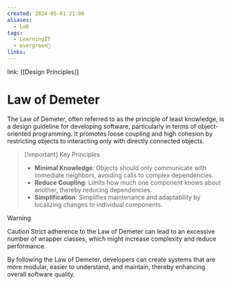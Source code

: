 ```yaml
---
created: 2024-05-01 21:06
aliases:
  - LoD
tags:
  - LearningIT
  - evergreen🌳
links:
---
```


link: [[Design Principles]]

# Law of Demeter

The Law of Demeter, often referred to as the principle of least knowledge, is a design guideline for developing software, particularly in terms of object-oriented programming. It promotes loose coupling and high cohesion by restricting objects to interacting only with directly connected objects.

> [!important] Key Principles
> 
> - **Minimal Knowledge**: Objects should only communicate with immediate neighbors, avoiding calls to complex dependencies.
> - **Reduce Coupling**: Limits how much one component knows about another, thereby reducing dependencies.
> - **Simplification**: Simplifies maintenance and adaptability by localizing changes to individual components.

> [!warning] 
> Caution Strict adherence to the Law of Demeter can lead to an excessive number of wrapper classes, which might increase complexity and reduce performance.

By following the Law of Demeter, developers can create systems that are more modular, easier to understand, and maintain, thereby enhancing overall software quality.

